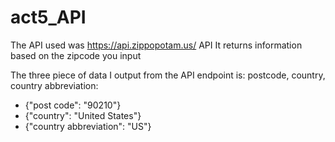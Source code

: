 # act5_API

The API used was https://api.zippopotam.us/ API
It returns information based on the zipcode you input

The three piece of data I output from the API endpoint is: postcode, country, country abbreviation:
- {"post code": "90210"}
- {"country": "United States"} 
- {"country abbreviation": "US"}
